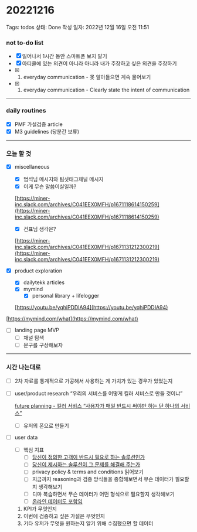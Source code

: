 # 20221216

Tags: todos
상태: Done
작성 일자: 2022년 12월 16일 오전 11:51

### not to-do list

- [x]  일어나서 1시간 동안 스마트폰 보지 말기
- [x]  아티클에 있는 의견이 아니라 아니라 내가 주장하고 싶은 의견을 주장하기
- [x]  1. everyday communication - 못 알아들으면 계속 물어보기
- [x]  1. everyday communication - Clearly state the intent of communication

---

### daily routines

- [x]  PMF 가설검증 article
- [x]  M3 guidelines (당분간 보류)

---

### 오늘 할 것

- [x]  miscellaneous
    - [x]  범석님 메시지와 팀샷태그채널 메시지
    - [x]  이게 무슨 말씀이실일까?
    
    [https://miner-inc.slack.com/archives/C041EEX0MFH/p1671118614150259](https://miner-inc.slack.com/archives/C041EEX0MFH/p1671118614150259)
    
    - [x]  건표님 생각은?
    
    [https://miner-inc.slack.com/archives/C041EEX0MFH/p1671131212300219](https://miner-inc.slack.com/archives/C041EEX0MFH/p1671131212300219)
    
- [x]  product exploration
    - [x]  dailytekk articles
    - [x]  mymind
        - [x]  personal library + lifelogger
    
    [https://youtu.be/yqhiPDDIA94](https://youtu.be/yqhiPDDIA94)
    

[https://mymind.com/what](https://mymind.com/what)

- [ ]  landing page MVP
    - [ ]  채널 탐색
    - [ ]  문구를 구상해보자

---

### 시간 나는대로

- [ ]  2차 자료를 통계적으로 가공해서 사용하는 게 가치가 있는 경우가 있었는지
- [ ]  user/product research “우리의 서비스를 어떻게 킬러 서비스로 만들 것이냐”
    
    [future planning - 킬러 서비스 “사용자가 매일 반드시 써야만 하는 단 하나의 서비스”](%F0%9F%91%A8%E2%80%8D%F0%9F%92%BBuse%20case%20research%20b9e3423e540c4656902d2bd9efb23bc9.md)
    
    - [ ]  유저의 폰으로 만들기
- [ ]  user data
    - [ ]  핵심 지표
        - [ ]  [당신이 정의한 고객이 반드시 필요로 하는 솔루션인가](%E1%84%85%E1%85%B5%E1%86%AB%E1%84%89%E1%85%B3%E1%84%90%E1%85%A1%E1%84%90%E1%85%B3%E1%84%8B%E1%85%A5%E1%86%B8%20%E1%84%8B%E1%85%B5%E1%84%92%E1%85%A2%E1%84%8B%E1%85%AA%20Case%20Study%2031b47ccd901a441289f29db771f4e143.md)
        - [ ]  [당신이 제시하는 솔루션이 그 문제를 해결해 주는가](%E1%84%85%E1%85%B5%E1%86%AB%E1%84%89%E1%85%B3%E1%84%90%E1%85%A1%E1%84%90%E1%85%B3%E1%84%8B%E1%85%A5%E1%86%B8%20%E1%84%8B%E1%85%B5%E1%84%92%E1%85%A2%E1%84%8B%E1%85%AA%20Case%20Study%2031b47ccd901a441289f29db771f4e143.md)
        - [ ]  privacy policy & terms and conditions 읽어보기
        - [ ]  지금까지 reasoning과 검증 방식들을 종합해보면서 무슨 데이터가 필요할지 생각해보기
        - [ ]  디마 복습하면서 무슨 데이터가 어떤 형식으로 필요할지 생각해보기
        - [ ]  [온라인 데이터도 포함임](User%20data%20logging%E2%9C%85%209410783b40ea4c7ea4992af596f67f93.md)
    1. KPI가 무엇인지
    2. 이번에 검증하고 싶은 가설은 무엇인지
    3. 기타 유저가 무엇을 원하는지 알기 위해 수집했으면 할 데이터